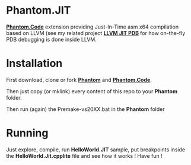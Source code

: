 # Phantom.JIT
**[Phantom.Code](https://github.com/vlmillet/Phantom.Code)** extension providing Just-In-Time asm x64 compilation based on LLVM 
(see my related project  **[LLVM JIT PDB](https://github.com/vlmillet/llvmjitpdb)** for how on-the-fly PDB debugging is done inside LLVM.

# Installation
First download, clone or fork **[Phantom](https://github.com/vlmillet/Phantom)** and **[Phantom.Code](https://github.com/vlmillet/Phantom.Code)**.

Then just copy (or mklink) every content of this repo to your **Phantom** folder.

Then run (again) the Premake-vs20XX.bat in the **Phantom** folder

# Running
Just explore, compile, run **HelloWorld.JIT** sample, put breakpoints inside the **HelloWorld.Jit.cpplite** file and see how it works ! Have fun !
